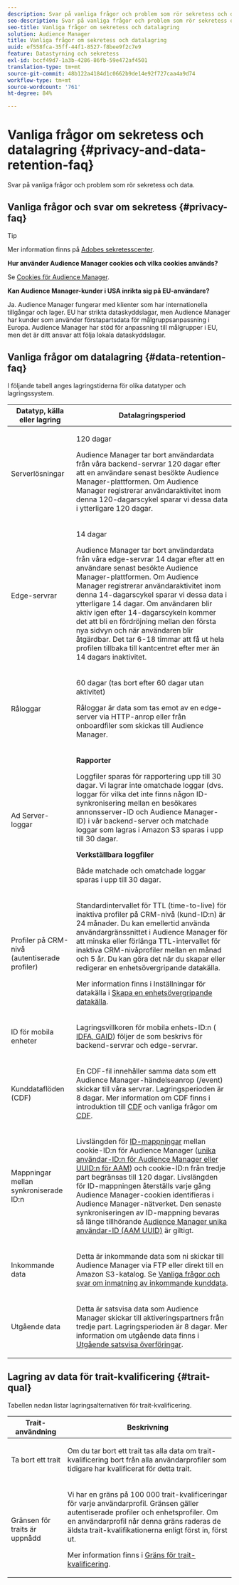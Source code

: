 ```yaml
---
description: Svar på vanliga frågor och problem som rör sekretess och data.
seo-description: Svar på vanliga frågor och problem som rör sekretess och data.
seo-title: Vanliga frågor om sekretess och datalagring
solution: Audience Manager
title: Vanliga frågor om sekretess och datalagring
uuid: ef558fca-35ff-44f1-8527-f8bee9f2c7e9
feature: Datastyrning och sekretess
exl-id: bccf49d7-1a3b-4286-86fb-59e472af4501
translation-type: tm+mt
source-git-commit: 48b122a4184d1c0662b9de14e92f727caa4a9d74
workflow-type: tm+mt
source-wordcount: '761'
ht-degree: 84%

---
```


# Vanliga frågor om sekretess och datalagring {#privacy-and-data-retention-faq}

Svar på vanliga frågor och problem som rör sekretess och data.

<!-- faq_privacy.xml -->

## Vanliga frågor och svar om sekretess {#privacy-faq}

>[!TIP]
>
>Mer information finns på [Adobes sekretesscenter](https://www.adobe.com/se/privacy.html).

**Hur använder Audience Manager cookies och vilka cookies används?**

Se [Cookies för Audience Manager](https://docs.adobe.com/content/help/sv-SE/core-services/interface/ec-cookies/cookies-am.html).

**Kan Audience Manager-kunder i USA inrikta sig på EU-användare?**

Ja. Audience Manager fungerar med klienter som har internationella tillgångar och lager. EU har strikta dataskyddslagar, men Audience Manager har kunder som använder förstapartsdata för målgruppsanpassning i Europa. Audience Manager har stöd för anpassning till målgrupper i EU, men det är ditt ansvar att följa lokala dataskyddslagar.

<!-- 

<p> <b>Why does the IP address need to be removed from log files?</b> </p> 
<p>While still an open question in the US, regulators in Europe consider IP addresses as personally identifiable information (PII). As a result, companies that collect IP addresses in the EU are subject to strict data processing requirements. To support expansion into the EU, and help reduce compliance requirements for our customers, we remove IP addresses from log files. Also, this change addresses where we believe industry self-regulation and legally required regulations are moving within the United States. Removing IP addresses is a proactive change that will help Audience Manager (and our partners) comply with existing and future PII-related legislation. </p>

 -->

## Vanliga frågor om datalagring {#data-retention-faq}

I följande tabell anges lagringstiderna för olika datatyper och lagringssystem.

<table id="table_21C0B13A57A44DE0999FB33F363C88F6"> 
 <thead> 
  <tr> 
   <th colname="col1" class="entry"> Datatyp, källa eller lagring </th> 
   <th colname="col2" class="entry"> Datalagringsperiod </th> 
  </tr> 
 </thead>
 <tbody> 
  <tr> 
   <td colname="col1"> <p>Serverlösningar </p> </td> 
   <td colname="col2"> <p>120 dagar </p> <p> Audience Manager tar bort användardata från våra backend-servrar 120 dagar efter att en användare senast besökte Audience Manager-plattformen. Om <span class="keyword"> Audience Manager</span> registrerar användaraktivitet inom denna 120-dagarscykel sparar vi dessa data i ytterligare 120 dagar. </p> </td> 
  </tr> 
  <tr> 
   <td colname="col1"> <p>Edge-servrar </p> </td> 
   <td colname="col2"> <p> 14 dagar </p> <p>Audience Manager tar bort användardata från våra edge-servrar 14 dagar efter att en användare senast besökte Audience Manager-plattformen. Om <span class="keyword"> Audience Manager</span> registrerar användaraktivitet inom denna 14-dagarscykel sparar vi dessa data i ytterligare 14 dagar. Om användaren blir aktiv igen efter 14-dagarscykeln kommer det att bli en fördröjning mellan den första nya sidvyn och när användaren blir åtgärdbar. Det tar 6-18 timmar att få ut hela profilen tillbaka till kantcentret efter mer än 14 dagars inaktivitet. </p> </td> 
  </tr> 
  <tr> 
   <td colname="col1"> <p>Råloggar </p> </td> 
   <td colname="col2"> <p>60 dagar (tas bort efter 60 dagar utan aktivitet) </p> <p>Råloggar är data som tas emot av en edge-server via HTTP-anrop eller från onboardfiler som skickas till <span class="keyword"> Audience Manager</span>. </p> </td> 
  </tr> 
  <tr> 
   <td colname="col1"> <p>Ad Server-loggar </p> </td> 
   <td colname="col2"> <p><b>Rapporter</b> </p> <p>Loggfiler sparas för rapportering upp till 30 dagar. Vi lagrar inte omatchade loggar (dvs. loggar för vilka det inte finns någon ID-synkronisering mellan en besökares annonsserver-ID och <span class="keyword"> Audience Manager</span>-ID) i vår backend-server och matchade loggar som lagras i <span class="keyword"> Amazon S3</span> sparas i upp till 30 dagar. </p> <p><b>Verkställbara loggfiler</b> </p> <p>Både matchade och omatchade loggar sparas i upp till 30 dagar. </p> </td> 
  </tr> 
  <tr> 
   <td colname="col1"> <p>Profiler på CRM-nivå (autentiserade profiler) </p> </td> 
   <td colname="col2"> <p>Standardintervallet för TTL (time-to-live) för inaktiva profiler på CRM-nivå (kund-ID:n) är 24 månader. Du kan emellertid använda användargränssnittet i Audience Manager för att minska eller förlänga TTL-intervallet för inaktiva CRM-nivåprofiler mellan en månad och 5 år. Du kan göra det när du skapar eller redigerar en enhetsövergripande datakälla.</p> <p>Mer information finns i Inställningar för datakälla i <a href="../features/profile-merge-rules/merge-rules-start.md#settings"> Skapa en enhetsövergripande datakälla</a>.</p> </td> 
  </tr> 
  <tr> 
   <td colname="col1"> <p>ID för mobila enheter </p> </td> 
   <td colname="col2"> <p>Lagringsvillkoren för mobila enhets-ID:n (<a href="../reference/ids-in-aam.md"> IDFA, GAID</a>) följer de som beskrivs för backend-servrar och edge-servrar. </p> </td> 
  </tr> 
  <tr> 
   <td colname="col1"> <p>Kunddataflöden (CDF) </p> </td> 
   <td colname="col2"> <p>En CDF-fil innehåller samma data som ett <span class="keyword"> Audience Manager</span>-händelseanrop (/event) skickar till våra servrar. Lagringsperioden är 8 dagar. Mer information om CDF finns i introduktion till <a href="../features/cdf-files.md"> CDF</a> och vanliga frågor om <a href="../faq/faq-cdf.md"> CDF</a>. </p> </td> 
  </tr> 
  <tr> 
   <td colname="col1"> <p>Mappningar mellan synkroniserade ID:n </p> </td> 
   <td colname="col2"> <p>Livslängden för <a href="../features/administration/usage-limits.md#id-mapping-limits"> ID-mappningar</a> mellan cookie-ID:n för Audience Manager (<a href="../reference/ids-in-aam.md">unika användar-ID:n för Audience Manager eller UUID:n för AAM</a>) och cookie-ID:n från tredje part begränsas till 120 dagar. Livslängden för ID-mappningen återställs varje gång Audience Manager-cookien identifieras i Audience Manager-nätverket. Den senaste synkroniseringen av ID-mappning bevaras så länge tillhörande <a href="../reference/ids-in-aam.md">Audience Manager unika användar-ID (AAM UUID)</a> är giltigt.</p></td> 
  </tr> 
  <tr> 
   <td colname="col1"> <p>Inkommande data </p> </td> 
   <td colname="col2"> <p>Detta är inkommande data som ni skickar till <span class="keyword">Audience Manager</span> via FTP eller direkt till en <span class="keyword">Amazon S3</span>-katalog. Se <a href="../faq/faq-inbound-data-ingestion.md">Vanliga frågor och svar om inmatning av inkommande kunddata</a>. </p> </td> 
  </tr> 
  <tr> 
   <td colname="col1"> <p>Utgående data </p> </td> 
   <td colname="col2"> <p>Detta är satsvisa data som <span class="keyword"> Audience Manager</span> skickar till aktiveringspartners från tredje part. Lagringsperioden är 8 dagar. Mer information om utgående data finns i <a href="../integration/receiving-audience-data/batch-outbound-transfers/outbound-file-name-contents.md">Utgående satsvisa överföringar</a>. </p> </td> 
  </tr> 
 </tbody> 
</table>

## Lagring av data för trait-kvalificering {#trait-qual}

Tabellen nedan listar lagringsalternativen för trait-kvalificering.

<table id="table_7FB42BEF138540AAB6869995C1AB8D3F"> 
 <thead> 
  <tr> 
   <th colname="col1" class="entry"> Trait-användning </th> 
   <th colname="col2" class="entry"> Beskrivning </th> 
  </tr>
 </thead>
 <tbody> 
  <tr> 
   <td colname="col1"> <p>Ta bort ett trait </p> </td> 
   <td colname="col2"> <p>Om du tar bort ett trait tas alla data om trait-kvalificering bort från alla användarprofiler som tidigare har kvalificerat för detta trait. </p> </td> 
  </tr> 
  <tr> 
   <td colname="col1"> <p>Gränsen för traits är uppnådd </p> </td> 
   <td colname="col2"> <p>Vi har en gräns på 100 000 trait-kvalificeringar för varje användarprofil. Gränsen gäller autentiserade profiler och enhetsprofiler. Om en användarprofil når denna gräns raderas de äldsta trait-kvalifikationerna enligt först in, först ut. </p> <p>Mer information finns i <a href="../features/traits/trait-and-segment-qualification-reference.md#trait-qualification-limit"> Gräns för trait-kvalificering</a>. </p> </td> 
  </tr> 
 </tbody> 
</table>
